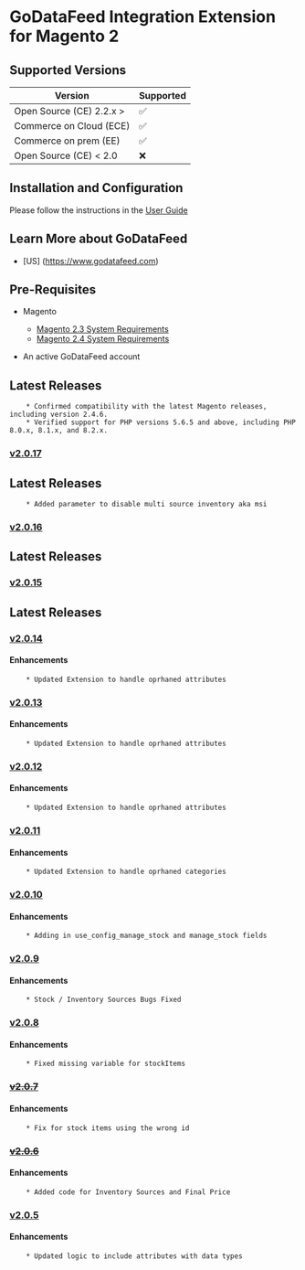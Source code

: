 # GoDataFeed Integration Extension for Magento 2

## Supported Versions
| Version | Supported          |
| ------- | ------------------ |
| Open Source (CE) 2.2.x >  | :white_check_mark: |
| Commerce on Cloud (ECE)   | :white_check_mark: |
| Commerce on prem (EE)   | :white_check_mark: |
| Open Source (CE) < 2.0   | :x:                |

## Installation and Configuration

Please follow the instructions in the [User Guide](/docs/README.md)

## Learn More about GoDataFeed

* [US] (<https://www.godatafeed.com>)

## Pre-Requisites

* Magento
  * [Magento 2.3 System Requirements](https://devdocs.magento.com/guides/v2.3/install-gde/system-requirements.html)
  * [Magento 2.4 System Requirements](https://devdocs.magento.com/guides/v2.4/install-gde/system-requirements.html)

* An active GoDataFeed account

## Latest Releases
        * Confirmed compatibility with the latest Magento releases, including version 2.4.6.
        * Verified support for PHP versions 5.6.5 and above, including PHP 8.0.x, 8.1.x, and 8.2.x.
### [v2.0.17](https://github.com/GoDataFeed/godatafeed-integration-m2/releases/tag/v2.0.17)
## Latest Releases
        * Added parameter to disable multi source inventory aka msi
### [v2.0.16](https://github.com/GoDataFeed/godatafeed-integration-m2/releases/tag/v2.0.16)

## Latest Releases
### [v2.0.15](https://github.com/GoDataFeed/godatafeed-integration-m2/releases/tag/v2.0.15)

## Latest Releases
### [v2.0.14](https://github.com/GoDataFeed/godatafeed-integration-m2/releases/tag/v2.0.14)

#### Enhancements 
        * Updated Extension to handle oprhaned attributes
### [v2.0.13](https://github.com/GoDataFeed/godatafeed-integration-m2/releases/tag/v2.0.13)

#### Enhancements 
        * Updated Extension to handle oprhaned attributes

### [v2.0.12](https://github.com/GoDataFeed/godatafeed-integration-m2/releases/tag/v2.0.12)

#### Enhancements 
        * Updated Extension to handle oprhaned attributes

### [v2.0.11](https://github.com/GoDataFeed/godatafeed-integration-m2/releases/tag/v2.0.11)

#### Enhancements 
        * Updated Extension to handle oprhaned categories 

### [v2.0.10](https://github.com/GoDataFeed/godatafeed-integration-m2/releases/tag/v2.0.10)

#### Enhancements 
        * Adding in use_config_manage_stock and manage_stock fields

### [v2.0.9](https://github.com/GoDataFeed/godatafeed-integration-m2/releases/tag/v2.0.9)

#### Enhancements 
        * Stock / Inventory Sources Bugs Fixed

### [v2.0.8](https://github.com/GoDataFeed/godatafeed-integration-m2/releases/tag/v2.0.8)

#### Enhancements 
        * Fixed missing variable for stockItems

### ~~[v2.0.7](https://github.com/GoDataFeed/godatafeed-integration-m2/releases/tag/v2.0.7)~~

#### Enhancements 
        * Fix for stock items using the wrong id

### ~~[v2.0.6](https://github.com/GoDataFeed/godatafeed-integration-m2/releases/tag/v2.0.6)~~

#### Enhancements 
        * Added code for Inventory Sources and Final Price

### [v2.0.5](https://github.com/GoDataFeed/godatafeed-integration-m2/releases/tag/v2.0.5)

#### Enhancements 
        * Updated logic to include attributes with data types
